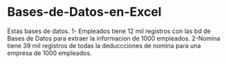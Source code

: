 # Bases-de-Datos-en-Excel
Estas bases de datos.
1- Empleados  tiene 12 mil registros con las bd de Bases de Datos para extraer la informacion de 1000 empleados.
2-Nomina tiene 39 mil registros de todas la deduccciones de nomina para una empresa de 1000 empleados.
